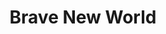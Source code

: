 ---
title: "Brave New World"
hashtag: "brave-new-world"
layout: hashtag
a:
  - science fiction
  - novel
by:
  - Aldous Huxley
tags:
  - Science Fiction
  - Book
  - Aldous Huxley
---